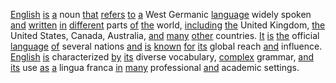 [English](./english.md) [is](./is.md) [a](./a.md) noun [that](./that.md) [refers](./refers.md) [to](./to.md) [a](./a.md) West Germanic [language](./language.md) widely spoken [and](./and.md) [written](./written.md) [in](./in.md) [different](./different.md) parts [of](./of.md) [the](./the.md) world, [including](./including.md) [the](./the.md) United Kingdom, [the](./the.md) United States, Canada, Australia, [and](./and.md) [many](./many.md) [other](./other.md) countries. [It](./it.md) [is](./is.md) [the](./the.md) official [language](./language.md) [of](./of.md) several nations [and](./and.md) [is](./is.md) [known](./known.md) [for](./for.md) [its](./its.md) global reach [and](./and.md) influence. [English](./english.md) [is](./is.md) characterized [by](./by.md) [its](./its.md) diverse vocabulary, [complex](./complex.md) grammar, [and](./and.md) [its](./its.md) use [as](./as.md) [a](./a.md) lingua franca [in](./in.md) [many](./many.md) professional [and](./and.md) academic settings.